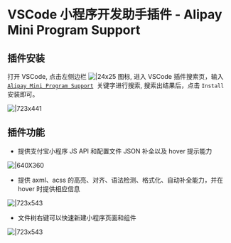 # VSCode 小程序开发助手插件 - Alipay Mini Program Support

## 插件安装

打开 VSCode, 点击左侧边栏 ![|24x25](https://cdn.nlark.com/yuque/0/2021/png/179989/1619666924529-9e340e26-4605-40a0-bbdb-1513202462d1.png#align=left&display=inline&height=25&margin=%5Bobject%20Object%5D&name=image.png&originHeight=46&originWidth=45&size=1952&status=done&style=none&width=24) 图标, 进入 VSCode 插件搜索页，输入 [`Alipay Mini Program Support`](https://marketplace.visualstudio.com/items?itemName=alipay.minicode)  关键字进行搜索, 搜索出结果后，点击 `Install`  安装即可。

![|723x441](https://cdn.nlark.com/yuque/0/2021/png/179989/1619666750082-821184db-1959-4378-a1b9-26cd916902c8.png#align=left&display=inline&height=1022&margin=%5Bobject%20Object%5D&name=image.png&originHeight=1022&originWidth=1675&size=638879&status=done&style=none&width=1675)

## 插件功能

- 提供支付宝小程序 JS API 和配置文件 JSON 补全以及 hover 提示能力

![|640X360](https://gw.alipayobjects.com/mdn/rms_d70b9b/afts/img/A%2aWe7nQ4gnx_EAAAAAAAAAAABkARQnAQ#align=left&display=inline&height=360&margin=%5Bobject%20Object%5D&originHeight=360&originWidth=640&status=done&style=none&width=640)

- 提供 axml、acss 的高亮、对齐、语法检测、格式化、自动补全能力，并在 hover 时提供相应信息

![|723x543](https://gw.alipayobjects.com/mdn/rms_b84a32/afts/img/A%2aiGQ4QqJA1iQAAAAAAAAAAAAAARQnAQ#align=left&display=inline&height=1532&margin=%5Bobject%20Object%5D&originHeight=1532&originWidth=2040&status=done&style=none&width=2040)

- 文件树右键可以快速新建小程序页面和组件

![|723x543](https://gw.alipayobjects.com/mdn/rms_b84a32/afts/img/A%2af3sDTY2qNBIAAAAAAAAAAAAAARQnAQ#align=left&display=inline&height=1532&margin=%5Bobject%20Object%5D&originHeight=1532&originWidth=2040&status=done&style=none&width=2040)
